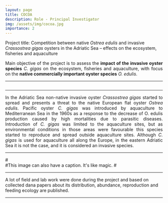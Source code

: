 ```yaml
---
layout: page
title: COCOA
description: Role - Principal Investigator
img: /assets/img/cocoa.jpg
importance: 2
---
```

Project title: Competition between native <i>Ostrea edulis</i> and invasive <i>Crassostrea gigas</i> oysters in the Adriatic Sea – effects on the ecosystem, fisheries and aquaculture

<p align=" justify">Main objective of the project is to assess the <b>impact of the invasive oyster species</b> <i>C. gigas</i> on the ecosystem, fisheries and aquaculture, with focus on the <b>native commercially important oyster species</b> <i>O. edulis</i>.</p>

---

<div class="row">
    <div class="col-sm mt-3 mt-md-0">
        <img class="img-fluid rounded z-depth-1" src="{{ '/assets/img/cocoa1.jpg' | relative_url }}" alt="" title="example image"/>
    </div>
    <div class="col-sm mt-3 mt-md-0">
        <img class="img-fluid rounded z-depth-1" src="{{ '/assets/img/cocoa2.jpg' | relative_url }}" alt="" title="example image"/>
    </div>
</div>

---

<p align=" justify">In the Adriatic Sea non-native invasive oyster <i>Crassostrea gigas</i> started to spread and presents a threat to the native European flat oyster <i>Ostrea edulis</i>. Pacific oyster <i>C. gigas</i> was introduced by aquaculture to Mediterranean Sea in the 1960s as a response to the decrease of O. edulis production caused by high mortalities due to parasitic diseases. Introduction of <i>C. gigas</i> was limited to the aquaculture sites, but as environmental conditions in those areas were favourable this species started to reproduce and spread outside aquaculture sites. Although <i>C. gigas</i> is used for aquaculture all along the Europe, in the eastern Adriatic Sea it is not the case, and it is considered an invasive species.</p>

---

<div class="row">
    <div class="col-sm mt-3 mt-md-0">
        <img class="img-fluid rounded z-depth-1" src="{{ '/assets/img/cocoa3.jpg' | relative_url }}" alt="" title="example image"/>
    </div>
</div>
#<div class="caption">
    #This image can also have a caption. It's like magic.
#</div>

---

A lot of field and lab work were done during the project and based on collected dana papers about its distribution, abundance, reproduction and feeding ecology are published.

---

<div class="row justify-content-sm-center">
    <div class="col-sm-8 mt-3 mt-md-0">
        <img class="img-fluid rounded z-depth-1" src="{{ '/assets/img/cocoa4.jpg' | relative_url }}" alt="" title="example image"/>
    </div>
    <div class="col-sm-4 mt-3 mt-md-0">
        <img class="img-fluid rounded z-depth-1" src="{{ '/assets/img/cocoa5.jpg' | relative_url }}" alt="" title="example image"/>
    </div>
    <div class="col-sm-4 mt-3 mt-md-0">
        <img class="img-fluid rounded z-depth-1" src="{{ '/assets/img/cocoa6.jpg' | relative_url }}" alt="" title="example image"/>
    </div>
</div>
